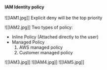 #### IAM Identity policy
![[IAM1.jpg]]
Explicit deny will be the top priority

![[IAM2.jpg]]
Two types of policy:
* Inline Policy (Attached directly to the user)
* Managed Policy
   1. AWS managed policy
   2. Customer managed policy

![[IAM3.jpg]]
![[IAM4.jpg]]
![[IAM5.jpg]]
